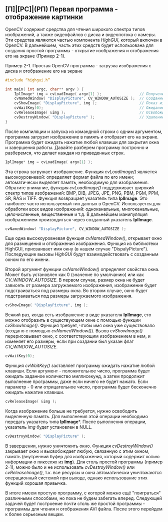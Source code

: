 ## [П]|[РС]|(РП) Первая программа - отображение картинки

OpenCV содержит средства для чтения широкого спектра типов изображений, а также видеофайлов с диска и видеопотока с камеры. Эти средства являются частью компонента *HighGUI*, который включен в OpenCV. В дальнейшем, часть этих средств будет использована для создания простой программы - открытие изображения и отображения его на экране (Пример 2-1).

Пример 2-1. Простая OpenCV программа - загрузка изображения с диска и отображение его на экране

```cpp
#include “highgui.h”

int main( int argc, char** argv ) {
    IplImage* img = cvLoadImage( argv[1] );                 // Получение имени изображения
    cvNamedWindow( "DisplayPicture", CV_WINDOW_AUTOSIZE );  // Создание окна
    cvShowImage( "DisplayPicture", img );                   // Показ изображения
    cvWaitKey(0);                                           // Ожидание
    cvReleaseImage( &img );                                 // Освобождение памяти из под изображения
    cvDestroyWindow( "DisplayPicture" );                    // Удаление окна
}
```

После компиляции и запуска из командной строки с одним аргументом, программа загрузит изображение в память и отобразит его на экране. Программа будет ожидать нажатие любой клавиши для закрытия окна и завершения работы. Давайте разберем программу построчно и разберемся, что делает каждая из приведенных строк.

```cpp
IplImage* img = cvLoadImage( argv[1] );
```

Эта строка загружает изображение. Функция *cvLoadImage()* является высокоуровневой: определяет формат файла по его имени; автоматически выделяет память, необходимую для изображения. Обратите внимание, функция *cvLoadImage()* поддерживает широкий спектр типов изображений: BMP, DIB, JPEG, JPE, PNG, PBM, PGM, PPM, SR, RAS и TIFF. Функция возвращает указатель типа **IplImage**. Это наиболее часто используемый тип данных в OpenCV. Используется для обработки всех видов изображений: одноканальные, многоканальные, целочисленные, вещественные и т.д. В дальнейшем манипуляция изображением производиться через созданный указатель **IplImage**.

```cpp
cvNamedWindow( "DisplayPicture", CV_WINDOW_AUTOSIZE );
```

Еще одна высокоуровневая функция *cvNamedWindow()*, открывает окно для размещения и отображения изображения. Функция из библиотеки HighGUI, присваивает имя окну (в нашем случае "DispalyPicture"). Последующие вызовы *HighGUI* будут взаимодействовать с созданным окном по его имени.

Второй аргумент функции *cvNameWindow()* определяет свойства окна. Может быть установлен как 0 (значение по умолчанию) или как *CV_WINDOW_AUTOSIZE*. В первом случае, размер окна не будет зависеть от размера загружаемого изображения, изображение будет подстраиваться под размеры окна. Во втором случае, окно будет подстраиваться под размеры загружаемого изображения. 

```cpp
cvShowImage( "DisplayPicture", img );
```

Всякий раз, когда есть изображение в виде указателя **IplImage**, его можно отобразить в существующем окне с помощью функции *cvShowImage()*. Функция требует, чтобы имя окна уже существовало (создано с помощью *cvNamedWindow()*). Вызов *cvShowImage()* перерисовывает окно, с соответствующим изображением в нем, и изменяет его размеры, если при создании был указан флаг *CV_WINDOW_AUTOSIZE*.

```cpp
cvWaitKey(0);
```
	
Функция *cvWaitKey()* заставляет программу ожидать нажатие любой клавиши. Если аргумент - положительное число, программа будет ожидать заданное количество миллисекунд, а затем продолжит выполнение программы, даже если ничего не будет нажато. Если параметр - 0 или отрицательное число, программа будет бесконечно ожидать нажатие клавиши.

```cpp
cvReleaseImage( &img );
```

Когда изображение больше не требуется, нужно освободить выделенную память. Для выполнения этой операции необходимо передать указатель типа **IplImage***. После выполнения операции, указатель *img* будет установлен в NULL. 

```cpp
cvDestroyWindow( "DisplayPicture" );
```

В завершении, нужно уничтожить окно. Функция *cvDestroyWindow()* закрывает окно и высвобождает любую, связанную с этим окном, память (внутренний буфер для изображения, который содержит копию информации о пикселях из **img**). Для столь простой программы (пример 2-1), можно было и не использовать *cvDestroyWindow()* или *cvReleaseImage()*, т.к. все ресурсы и окна автоматически уничтожаются операционный системой при выходе, однако использование этих функций хорошая привычка.

В итоге имеем простую программу, с которой можно ещё "поиграться" различными способами, но пока не будем забегать вперед. Следующей задачей будет построение почти столь же простой программы - программы для чтения и отображения AVI файла. После этого перейдем к более серьезным вещам.

